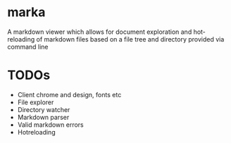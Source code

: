 # marka
A markdown viewer which allows for document exploration and hot-reloading of markdown files based on a file tree and directory provided via command line

# TODOs
* Client chrome and design, fonts etc
* File explorer
* Directory watcher
* Markdown parser
* Valid markdown errors
* Hotreloading
